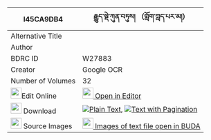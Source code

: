 |I45CA9DB4|རྒྱུད་སྡེ་ཀུན་བཏུས། （གློག་ཀླད་པར་མ།） 
| --- | --- 
|Alternative Title |
|Author | 
|BDRC ID | W27883
|Creator | Google OCR
|Number of Volumes| 32
|<img width="25" src="https://img.icons8.com/color/25/000000/edit-property.png">Edit Online| [<img width="25" src="https://avatars.githubusercontent.com/u/45091458?s=200&v=4"> Open in Editor](http://editor.openpecha.org/I45CA9DB4)
|<img width="25" src="https://img.icons8.com/fluent/48/000000/download-2.png"/>  Download | [![](https://img.icons8.com/color/20/000000/txt.png)Plain Text](https://github.com/Openpecha/I45CA9DB4/releases/download/v1/gyude_kuntu_lok_lepa_ra_ma_plain_I45CA9DB4.zip), [![](https://img.icons8.com/color/20/000000/txt.png)Text with Pagination](https://github.com/Openpecha/I45CA9DB4/releases/download/v1/gyude_kuntu_lok_lepa_ra_ma_pages_I45CA9DB4.zip)
|<img width="25" src="https://img.icons8.com/plasticine/100/000000/pictures-folder.png"/>  Source Images | [<img width="25" src="https://library.bdrc.io/icons/BUDA-small.svg"> Images of text file open in BUDA](https://library.bdrc.io/show/bdr:W27883)